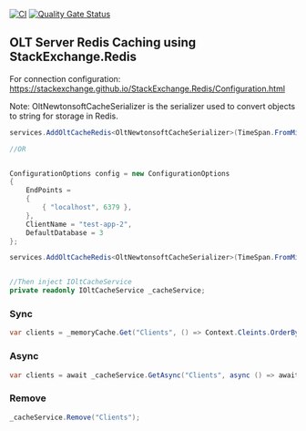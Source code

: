 ﻿[![CI](https://github.com/OuterlimitsTech/olt-dotnet-core/actions/workflows/build.yml/badge.svg)](https://github.com/OuterlimitsTech/olt-dotnet-core/actions/workflows/build.yml) [![Quality Gate Status](https://sonarcloud.io/api/project_badges/measure?project=OuterlimitsTech_olt-dotnet-core&metric=alert_status)](https://sonarcloud.io/summary/new_code?id=OuterlimitsTech_olt-dotnet-core)

## OLT Server Redis Caching using StackExchange.Redis

For connection configuration: https://stackexchange.github.io/StackExchange.Redis/Configuration.html

Note: OltNewtonsoftCacheSerializer is the serializer used to convert objects to string for storage in Redis.

```csharp
services.AddOltCacheRedis<OltNewtonsoftCacheSerializer>(TimeSpan.FromMinutes(30), "localhost:6379,name=my-test-app2,defaultDatabase=3");

//OR


ConfigurationOptions config = new ConfigurationOptions
{
    EndPoints =
    {
        { "localhost", 6379 },
    },
    ClientName = "test-app-2",
    DefaultDatabase = 3
};

services.AddOltCacheRedis<OltNewtonsoftCacheSerializer>(TimeSpan.FromMinutes(30), config);


//Then inject IOltCacheService
private readonly IOltCacheService _cacheService;
```

### Sync

```csharp
var clients = _memoryCache.Get("Clients", () => Context.Cleints.OrderBy(p => p.SortOrder).ThenBy(p => p.Name).ThenBy(p => p.Id).ToList(), TimeSpan.FromMinutes(30));
```

### Async

```csharp
var clients = await _cacheService.GetAsync("Clients", async () => await Context.Cleints.OrderBy(p => p.SortOrder).ThenBy(p => p.Name).ThenBy(p => p.Id).ToListAsync(), TimeSpan.FromMinutes(30));
```

### Remove

```csharp
_cacheService.Remove("Clients");
```
